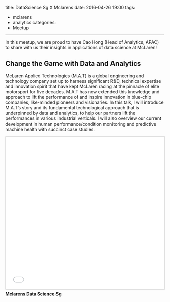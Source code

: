 title: DataScience Sg X Mclarens
date: 2016-04-26 19:00
tags:
  - mclarens
  - analytics
categories:
  - Meetup
---

In this meetup, we are proud to have Cao Hong (Head of Analytics, APAC) to share with us their insights in applications of data science at McLaren!

## Change the Game with Data and Analytics

McLaren Applied Technologies (M.A.T) is a global engineering and technology company set up to harness significant R&D, technical expertise and innovation spirit that have kept McLaren racing at the pinnacle of elite motorsport for five decades. M.A.T has now extended this knowledge and approach to lift the performance of and inspire innovation in blue-chip companies, like-minded pioneers and visionaries. In this talk, I will introduce M.A.T’s story and its fundamental technological approach that is underpinned by data and analytics, to help our partners lift the performances in various industrial verticals. I will also overview our current development in human performance/condition monitoring and predictive machine health with succinct case studies.

<iframe src="//www.slideshare.net/slideshow/embed_code/key/vY5659jvQpUtsI" width="595" height="485" frameborder="0" marginwidth="0" marginheight="0" scrolling="no" style="border:1px solid #CCC; border-width:1px; margin-bottom:5px; max-width: 100%;" allowfullscreen> </iframe> <div style="margin-bottom:5px"> <strong> <a href="//www.slideshare.net/secret/vY5659jvQpUtsI" title="Mclarens Data Science Sg" target="_blank">Mclarens Data Science Sg</a></div>
